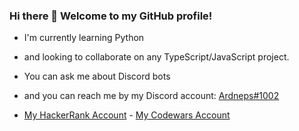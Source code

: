 ### Hi there 👋 Welcome to my GitHub profile!

- I'm currently learning Python
- and looking to collaborate on any TypeScript/JavaScript project.
- You can ask me about Discord bots
- and you can reach me by my Discord account: [Ardneps#1002](https://discord.com/users/398138493240475648)

- [My HackerRank Account](https://www.hackerrank.com/ardneps) - [My Codewars Account](https://www.codewars.com/users/ardneps)
